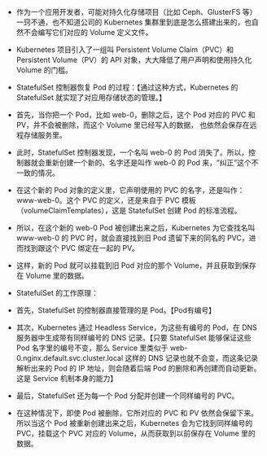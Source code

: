 - 作为一个应用开发者，可能对持久化存储项目（比如 Ceph、GlusterFS 等）一窍不通，也不知道公司的 Kubernetes
  集群里到底是怎么搭建出来的，也自然不会编写它们对应的 Volume 定义文件。
- Kubernetes 项目引入了一组叫 Persistent Volume Claim（PVC）和 Persistent Volume（PV）的 API 对象，大大降低了用户声明和使用持久化
  Volume 的门槛。


- StatefulSet 控制器恢复 Pod 的过程：【通过这种方式，Kubernetes 的 StatefulSet 就实现了对应用存储状态的管理。】
- 首先，当你把一个 Pod，比如 web-0，删除之后，这个 Pod 对应的 PVC 和 PV，并不会被删除，而这个 Volume 里已经写入的数据，
  也依然会保存在远程存储服务里。
- 此时，StatefulSet 控制器发现，一个名叫 web-0 的 Pod 消失了。所以，控制器就会重新创建一个新的、名字还是叫作 web-0 的 Pod
  来，“纠正”这个不一致的情况。
- 在这个新的 Pod 对象的定义里，它声明使用的 PVC 的名字，还是叫作：www-web-0。这个 PVC 的定义，还是来自于 PVC
  模板（volumeClaimTemplates），这是 StatefulSet 创建 Pod 的标准流程。
- 所以，在这个新的 web-0 Pod 被创建出来之后，Kubernetes 为它查找名叫 www-web-0 的 PVC 时，就会直接找到旧 Pod 遗留下来的同名的
  PVC，进而找到跟这个 PVC 绑定在一起的 PV。
- 这样，新的 Pod 就可以挂载到旧 Pod 对应的那个 Volume，并且获取到保存在 Volume 里的数据。

- StatefulSet 的工作原理：
- 首先，StatefulSet 的控制器直接管理的是 Pod。【Pod有编号】
- 其次，Kubernetes 通过 Headless Service，为这些有编号的 Pod，在 DNS 服务器中生成带有同样编号的 DNS 记录。【只要 StatefulSet
  能够保证这些 Pod 名字里的编号不变，那么 Service 里类似于 web-0.nginx.default.svc.cluster.local 这样的 DNS
  记录也就不会变，而这条记录解析出来的 Pod 的 IP 地址，则会随着后端 Pod 的删除和再创建而自动更新。这是 Service 机制本身的能力】
- 最后，StatefulSet 还为每一个 Pod 分配并创建一个同样编号的 PVC。
- 在这种情况下，即使 Pod 被删除，它所对应的 PVC 和 PV 依然会保留下来。所以当这个 Pod 被重新创建出来之后，Kubernetes
  会为它找到同样编号的 PVC，挂载这个 PVC 对应的 Volume，从而获取到以前保存在 Volume 里的数据。
